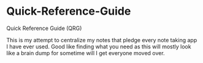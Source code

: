 # Quick-Reference-Guide
Quick Reference Guide (QRG)

This is my attempt to centralize my notes that pledge every note taking app I have ever used. Good like finding what you need as this will mostly look like a brain dump for sometime will I get everyone moved over.